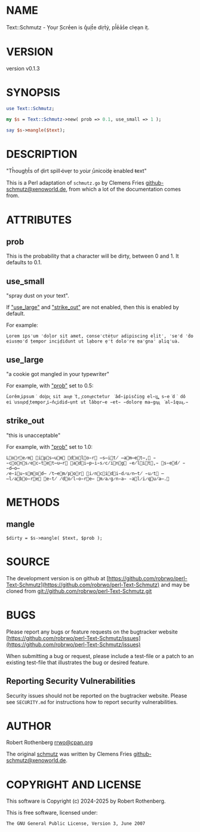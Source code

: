 # NAME

Text::Schmutz - Ỵoụr ̣Scre̒en is q̒uịt̒e di̇ṛṫẏ, pl̒e̒a̒s̒e cl̇ẹạn i̇ṭ.

# VERSION

version v0.1.3

# SYNOPSIS

```perl
use Text::Schmutz;

my $s = Text::Schmutz->new( prob => 0.1, use_small => 1 );

say $s->mangle($text);
```

# DESCRIPTION

"Th̔ough̜t̒s of ḍirt spill ̵ȯve̜r to ̜yo͘ur ̜u̒nico͘de̜ ͘enabled t̵ext"

This is a Perl adaptation of `schmutz.go` by Clemens Fries <github-schmutz@xenoworld.de>, from which a lot of the
documentation comes from.

# ATTRIBUTES

## prob

This is the probability that a character will be dirty, between 0 and 1. It defaults to 0.1.

## use\_small

"spray dust on your text".

If ["use\_large"](#use_large) and ["strike\_out"](#strike_out) are not enabled, then this is enabled by default.

For example:

```
Ḷorem i̇ps̒um ̒doḷor sit amet, conse̒ctėṭur adipiscing eḷit̒, ̒se̒d ̒ḋo
eiusṃo̒d ̣tempor incịḍiḋunt ut lạbore ̣e̒t dolo̒re ̣ma̒gna̒ ̣aliq̒uȧ.
```

## use\_large

"a cookie got mangled in your typewriter"

For example, with ["prob"](#prob) set to 0.5:

```
L̔ore̔m ͓ipsum͘ dol͓or͓ sit am͓e͘t̔, ͓cons͓ectet̔ur ͘a̔d̵i̜pisc̔in̜g el̵i͓t͓,͓ s̵e͘d͘ do̔
ei͘usm͓od̜ ͓temp̜or ͓i̵n̔c͓idid̵u̜nt ut ̔la̔bo̜r̵e ̵et̵ ̵dolore̜ ma̵gn͓a͓ ͘al̵i̔qua͓.̵
```

## strike\_out

"this is unacceptable"

For example, with ["prob"](#prob) set to 1.0:

```
L⃫o⃓r⃫e̷m⃓ ⃒i⃥p⃓s̶u⃓m⃥ ⃫d⃒o⃥l⃒o̵r⃦ ̶s̶i⃫t̸ ̶a⃥m̶e⃒t̶,⃥ ̵c⃫o⃥n⃓s̷e⃓c̵t⃒e⃓t̶u̶r⃫ ⃥a⃒d⃥i̶p̵i̵s̷c̸i⃓n⃒g⃒ ̵e̸l⃦i⃓t⃒,̵ ⃥s̵e⃥d̸ ̵d̶o̶
̷e̵i⃥u̵s⃓m⃓o⃫d̶ ̸t̶e⃒m̸p⃓o⃦r⃒ ⃒i̷n⃥c⃫i⃓d⃥i̵d̷u̷n̶t̸ ̵u̷t⃥ ̶l̷a⃦b⃥o̵r⃓e⃒ ⃒e̵t̸ ̸d⃦o̸l̵o̵r⃓e̶ ⃒m̷a̷g̷n̵a̵ ̵a⃦l̷i̷q⃥u̸a̶.⃒
```

# METHODS

## mangle

```
$dirty = $s->mangle( $text, $prob );
```

# SOURCE

The development version is on github at [https://github.com/robrwo/perl-Text-Schmutz](https://github.com/robrwo/perl-Text-Schmutz)
and may be cloned from [git://github.com/robrwo/perl-Text-Schmutz.git](git://github.com/robrwo/perl-Text-Schmutz.git)

# BUGS

Please report any bugs or feature requests on the bugtracker website
[https://github.com/robrwo/perl-Text-Schmutz/issues](https://github.com/robrwo/perl-Text-Schmutz/issues)

When submitting a bug or request, please include a test-file or a
patch to an existing test-file that illustrates the bug or desired
feature.

## Reporting Security Vulnerabilities

Security issues should not be reported on the bugtracker website. Please see `SECURITY.md` for instructions how to
report security vulnerabilities.

# AUTHOR

Robert Rothenberg <rrwo@cpan.org>

The original [schmutz](https://github.com/githubert/schmutz) was written by Clemens Fries <github-schmutz@xenoworld.de>.

# COPYRIGHT AND LICENSE

This software is Copyright (c) 2024-2025 by Robert Rothenberg.

This is free software, licensed under:

```
The GNU General Public License, Version 3, June 2007
```
